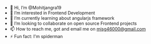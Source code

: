 - 👋 Hi, I’m @Mohitjangra19
- 👀 I’m interested in Frontend Development 
- 🌱 I’m currently learning about angularjs framework 
- 💞️ I’m looking to collaborate on open source Frontend projects 
- 📫 How to reach me, got and email me on mjsg46000@gmail.com 
- ⚡ Fun fact: I'm  spiderman 

<!---
Mohitjangra19/Mohitjangra19 is a ✨ special ✨ repository because its `README.md` (this file) appears on your GitHub profile.
You can click the Preview link to take a look at your changes.
--->
